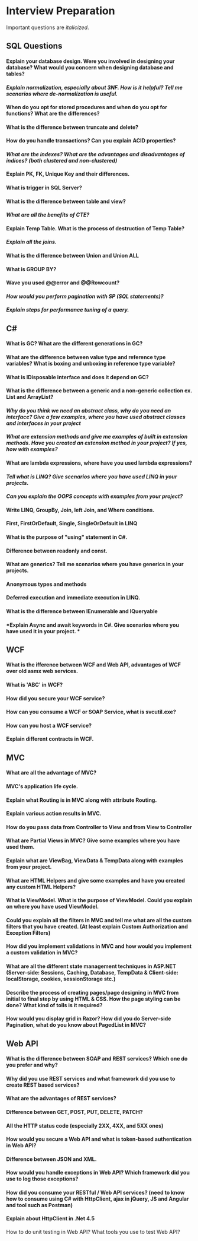 # Interview Preparation
Important questions are *italicized*.

## SQL Questions
#### Explain your database design. Were you involved in designing your database? What would you concern when designing database and tables?
#### *Explain normalization, especially about 3NF. How is it helpful? Tell me scenarios where de-normalization is useful.*
#### When do you opt for stored procedures and when do you opt for functions? What are the differences?
#### What is the difference between truncate and delete?
#### How do you handle transactions? Can you explain ACID properties?
#### *What are the indexes? What are the advantages and disadvantages of indices? (both clustered and non-clustered)*
#### Explain PK, FK, Unique Key and their differences.
#### What is trigger in SQL Server?
#### What is the difference between table and view?
#### *What are all the benefits of CTE?*
#### Explain Temp Table. What is the process of destruction of Temp Table?
#### *Explain all the joins.*
#### What is the difference between Union and Union ALL
#### What is GROUP BY?
#### Wave you used @@error and @@Rowcount?
#### *How would you perform pagination with SP (SQL statements)?*
#### *Explain steps for performance tuning of a query.*

## C#
#### What is GC? What are the different generations in GC?
#### What are the difference between value type and reference type variables? What is boxing and unboxing in reference type variable?
#### What is IDisposable interface and does it depend on GC?
#### What is the difference between a generic and a non-generic collection ex. List and ArrayList?
#### *Why do you think we need an abstract class, why do you need an interface? Give a few examples, where you have used abstract classes and interfaces in your project*
#### *What are extension methods and give me examples of built in extension methods. Have you created an extension method in your project? If yes, how with examples?*
#### What are lambda expressions, where have you used lambda expressions?
#### *Tell what is LINQ? Give scenarios where you have used LINQ in your projects.*
#### *Can you explain the OOPS concepts with examples from your project?*
#### Write LINQ, GroupBy, Join, left Join, and Where conditions.
#### First, FirstOrDefault, Single, SingleOrDefault in LINQ
#### What is the purpose of "using" statement in C#.
#### Difference between readonly and const.
#### What are generics? Tell me scenarios where you have generics in your projects.
#### Anonymous types and methods
#### Deferred execution and immediate execution in LINQ.
#### What is the difference between IEnumerable and IQueryable
#### *Explain Async and await keywords in C#. Give scenarios where you have used it in your project. *

## WCF
#### What is the ifference between WCF and Web API, advantages of WCF over old asmx web services.
#### What is 'ABC' in WCF?
#### How did you secure your WCF service?
#### How can you consume a WCF or SOAP Service, what is svcutil.exe? 
#### How can you host a WCF service?
#### Explain different contracts in WCF.

## MVC
#### What are all the advantage of MVC?
#### MVC's application life cycle.
#### Explain what Routing is in MVC along with attribute Routing.
#### Explain various action results in MVC.
#### How do you pass data from Controller to View and from View to Controller
#### What are Partial Views in MVC? Give some examples where you have used them.
#### Explain what are ViewBag, ViewData & TempData along with examples from your project.
#### What are HTML Helpers and give some examples and have you created any custom HTML Helpers?
#### What is ViewModel. What is the purpose of ViewModel. Could you explain on where you have used ViewModel.
#### Could you explain all the filters in MVC and tell me what are all the custom filters that you have created. (At least explain Custom Authorization and Exception Filters)
#### How did you implement validations in MVC and how would you implement a custom validation in MVC?
#### What are all the different state management techniques in ASP.NET (Server-side: Sessions, Caching, Database, TempData & Client-side: localStorage, cookies, sessionStorage stc.)
#### Describe the process of creating pages/page designing in MVC from initial to final step by using HTML & CSS. How the page styling can be done? What kind of tolls is it required?
#### How would you display grid in Razor? How did you do Server-side Pagination, what do you know about PagedList in MVC?

## Web API
#### What is the difference between SOAP and REST services? Which one do you prefer and why?
#### Why did you use REST services and what framework did you use to create REST based services?
#### What are the advantages of REST services?
#### Difference between GET, POST, PUT, DELETE, PATCH?
#### All the HTTP status code (especially 2XX, 4XX, and 5XX ones)
#### How would you secure a Web API and what is token-based authentication in Web API?
#### Difference between JSON and XML.
#### How would you handle exceptions in Web API? Which framework did you use to log those exceptions?
#### How did you consume your RESTful / Web API services? (need to know how to consume using C# with HttpClient, ajax in jQuery, JS and Angular and tool such as Postman)
#### Explain about HttpClient in .Net 4.5
How to do unit testing in Web API? What tools you use to test Web API?
